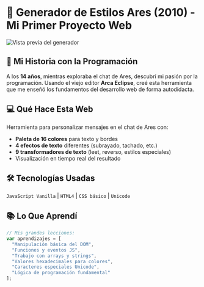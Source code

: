 # 🎨 Generador de Estilos Ares (2010) - Mi Primer Proyecto Web

![Vista previa del generador](https://www.pablosan.dev/demoRopas.jpg)

## 📖 Mi Historia con la Programación
A los **14 años**, mientras exploraba el chat de Ares, descubrí mi pasión por la programación. Usando el viejo editor **Arca Eclipse**, creé esta herramienta que me enseñó los fundamentos del desarrollo web de forma autodidacta.

## 💻 Qué Hace Esta Web
Herramienta para personalizar mensajes en el chat de Ares con:
- **Paleta de 16 colores** para texto y bordes
- **4 efectos de texto** diferentes (subrayado, tachado, etc.)
- **9 transformadores de texto** (leet, reverso, estilos especiales)
- Visualización en tiempo real del resultado

## 🛠 Tecnologías Usadas
`JavaScript Vanilla` | `HTML4` | `CSS básico` | `Unicode`

## 📚 Lo Que Aprendí
```javascript
// Mis grandes lecciones:
var aprendizajes = [
  "Manipulación básica del DOM",
  "Funciones y eventos JS",
  "Trabajo con arrays y strings",
  "Valores hexadecimales para colores",
  "Caracteres especiales Unicode",
  "Lógica de programación fundamental"
];
